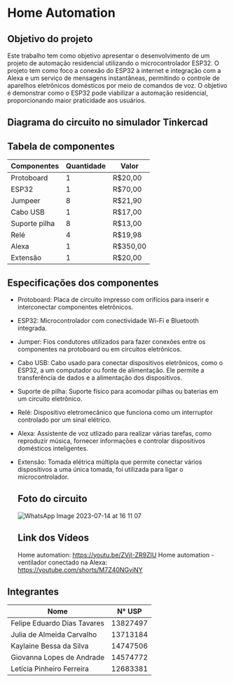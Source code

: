 # Home Automation


## Objetivo do projeto
Este trabalho tem como objetivo apresentar o desenvolvimento de um projeto de automação residencial utilizando o microcontrolador ESP32. O projeto tem como foco a conexão do ESP32 à internet e integração com a Alexa e um serviço de mensagens instantâneas, permitindo o controle de aparelhos eletrônicos domésticos por meio de comandos de voz. O objetivo é demonstrar como o ESP32 pode viabilizar a automação residencial, proporcionando maior praticidade aos usuários.

## Diagrama do circuito no simulador Tinkercad

## Tabela de componentes
| Componentes | Quantidade | Valor    |
|-------------|------------|----------|
| Protoboard | 1         | R$20,00  |
| ESP32 | 1         | R$70,00  |
| Jumpeer | 8          | R$21,90  |
| Cabo USB | 1          | R$17,00  |
| Suporte pilha| 8          | R$13,00  |
| Relé | 4          | R$19,98   |
| Alexa | 1          | R$350,00  |
| Extensão | 1          | R$20,00  |


## Especificações dos componentes
- Protoboard: Placa de circuito impresso com orifícios para inserir e interconectar componentes eletrônicos.

- ESP32: Microcontrolador com conectividade Wi-Fi e Bluetooth integrada. 

- Jumper: Fios condutores utilizados para fazer conexões entre os componentes na protoboard ou em circuitos eletrônicos. 

- Cabo USB: Cabo usado para conectar dispositivos eletrônicos, como o ESP32, a um computador ou fonte de alimentação. Ele permite a transferência de dados e a alimentação dos dispositivos.

- Suporte de pilha: Suporte físico para acomodar pilhas ou baterias em um circuito eletrônico.

- Relé: Dispositivo eletromecânico que funciona como um interruptor controlado por um sinal elétrico. 

- Alexa: Assistente de voz utlizado para realizar várias tarefas, como reproduzir música, fornecer informações e controlar dispositivos domésticos inteligentes. 

- Extensão: Tomada elétrica múltipla que permite conectar vários dispositivos a uma única tomada, foi utilizada para ligar o microcontrolador.

  ## Foto do circuito
  ![WhatsApp Image 2023-07-14 at 16 11 07](https://github.com/Felipe8486/home-Automation/assets/129186293/33746a9c-474c-47bb-b3f3-21d0748812a2)

  ## Link dos Vídeos
  Home automation: https://youtu.be/ZVjI-ZR9ZIU
  Home automation - ventilador conectado na Alexa: https://youtube.com/shorts/M7Z40NGviNY
  
  
## Integrantes

| Nome                        | N° USP    |
|-----------------------------|-----------|
| Felipe Eduardo Dias Tavares | 13827497  |
| Julia de Almeida Carvalho   | 13713184  |
| Kaylaine Bessa da Silva     | 14747506  |
| Giovanna Lopes de Andrade   | 14574772  |
| Letícia Pinheiro Ferreira   | 12683381  |






